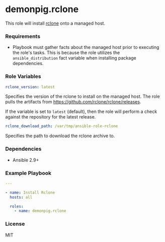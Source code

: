 # demonpig.rclone

This role will install [rclone](https://github.com/rclone/rclone) onto a managed host.

### Requirements

- Playbook must gather facts about the managed host prior to executing the role's tasks. This is because the role utilizes the `ansible_distribution` fact variable when installing package dependencies.

### Role Variables

```yaml
rclone_version: latest
```

Specifies the version of the rclone to install on the managed host. The role pulls the artifacts from https://github.com/rclone/rclone/releases.

If the variable is set to `latest` (default), then the role will perform a check against the repository for the latest release.

```yaml
rclone_download_path: /var/tmp/ansible-role-rclone
```

Specifies the path to download the rclone archive to.

### Dependencies

- Ansible 2.9+

### Example Playbook

```yaml
---

- name: Install Rclone
  hosts: all

  roles:
    - name: demonpig.rclone
```

### License

MIT

